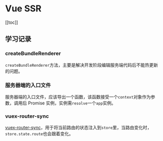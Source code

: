 # Vue SSR

[[toc]]

## 学习记录

### createBundleRenderer

`createBundleRenderer`方法，主要是解决开发阶段编辑服务端代码后不能热更新的问题。

### 服务器端的入口文件

服务器端的入口文件，应该导出一个函数，该函数接受一个`context`对象作为参数，调用后 Promise 实例，实例需`resolve`一个`app`实例。

### vuex-router-sync

[vuex-router-sync](https://github.com/vuejs/vuex-router-sync)，用于将当前路由的状态注入到`store`里，当路由变化时，`store.state.route`也会跟着变化。
